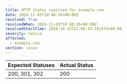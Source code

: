 ```yaml
---
title: HTTP Status resolved for example.com
date: 2024-11-03T10:48:26+00:00Z
resolved: True
resolvedWhen: 2024-11-03T10:48:26+00:00Z
resolvedStartTime: 2024-10-25T21:09:43.191474+00:00
severity: notice
affected:
  - example.com
section: issue
---
```


| Expected Statuses | Actual Status  |
|-------------------|----------------|
| 200, 301, 302 | 200 |
